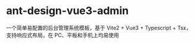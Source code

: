 # ant-design-vue3-admin

一个简单易配置的后台管理系统模板，基于 Vite2 + Vue3 + Typescript + Tsx，支持响应式布局，在 PC、平板和手机上均易使用
